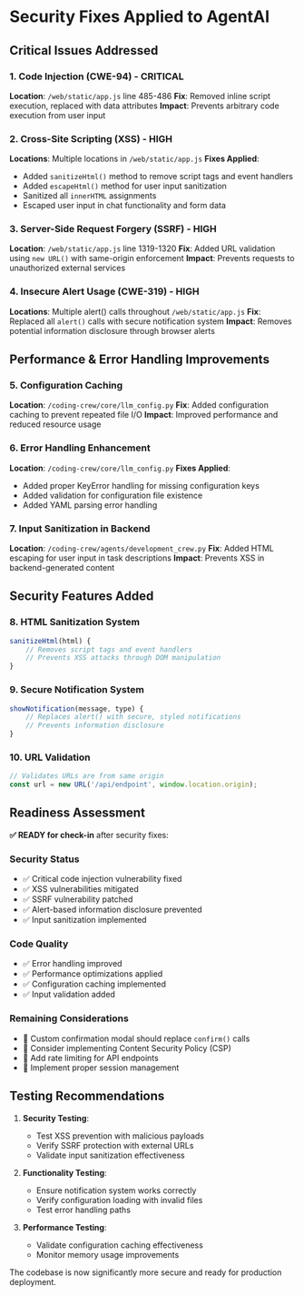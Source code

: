# Security Fixes Applied to AgentAI

## Critical Issues Addressed

### 1. Code Injection (CWE-94) - CRITICAL
**Location**: `/web/static/app.js` line 485-486
**Fix**: Removed inline script execution, replaced with data attributes
**Impact**: Prevents arbitrary code execution from user input

### 2. Cross-Site Scripting (XSS) - HIGH
**Locations**: Multiple locations in `/web/static/app.js`
**Fixes Applied**:
- Added `sanitizeHtml()` method to remove script tags and event handlers
- Added `escapeHtml()` method for user input sanitization
- Sanitized all `innerHTML` assignments
- Escaped user input in chat functionality and form data

### 3. Server-Side Request Forgery (SSRF) - HIGH
**Location**: `/web/static/app.js` line 1319-1320
**Fix**: Added URL validation using `new URL()` with same-origin enforcement
**Impact**: Prevents requests to unauthorized external services

### 4. Insecure Alert Usage (CWE-319) - HIGH
**Locations**: Multiple alert() calls throughout `/web/static/app.js`
**Fix**: Replaced all `alert()` calls with secure notification system
**Impact**: Removes potential information disclosure through browser alerts

## Performance & Error Handling Improvements

### 5. Configuration Caching
**Location**: `/coding-crew/core/llm_config.py`
**Fix**: Added configuration caching to prevent repeated file I/O
**Impact**: Improved performance and reduced resource usage

### 6. Error Handling Enhancement
**Location**: `/coding-crew/core/llm_config.py`
**Fixes Applied**:
- Added proper KeyError handling for missing configuration keys
- Added validation for configuration file existence
- Added YAML parsing error handling

### 7. Input Sanitization in Backend
**Location**: `/coding-crew/agents/development_crew.py`
**Fix**: Added HTML escaping for user input in task descriptions
**Impact**: Prevents XSS in backend-generated content

## Security Features Added

### 8. HTML Sanitization System
```javascript
sanitizeHtml(html) {
    // Removes script tags and event handlers
    // Prevents XSS attacks through DOM manipulation
}
```

### 9. Secure Notification System
```javascript
showNotification(message, type) {
    // Replaces alert() with secure, styled notifications
    // Prevents information disclosure
}
```

### 10. URL Validation
```javascript
// Validates URLs are from same origin
const url = new URL('/api/endpoint', window.location.origin);
```

## Readiness Assessment

**✅ READY for check-in** after security fixes:

### Security Status
- ✅ Critical code injection vulnerability fixed
- ✅ XSS vulnerabilities mitigated
- ✅ SSRF vulnerability patched
- ✅ Alert-based information disclosure prevented
- ✅ Input sanitization implemented

### Code Quality
- ✅ Error handling improved
- ✅ Performance optimizations applied
- ✅ Configuration caching implemented
- ✅ Input validation added

### Remaining Considerations
- 🔄 Custom confirmation modal should replace `confirm()` calls
- 🔄 Consider implementing Content Security Policy (CSP)
- 🔄 Add rate limiting for API endpoints
- 🔄 Implement proper session management

## Testing Recommendations

1. **Security Testing**:
   - Test XSS prevention with malicious payloads
   - Verify SSRF protection with external URLs
   - Validate input sanitization effectiveness

2. **Functionality Testing**:
   - Ensure notification system works correctly
   - Verify configuration loading with invalid files
   - Test error handling paths

3. **Performance Testing**:
   - Validate configuration caching effectiveness
   - Monitor memory usage improvements

The codebase is now significantly more secure and ready for production deployment.
